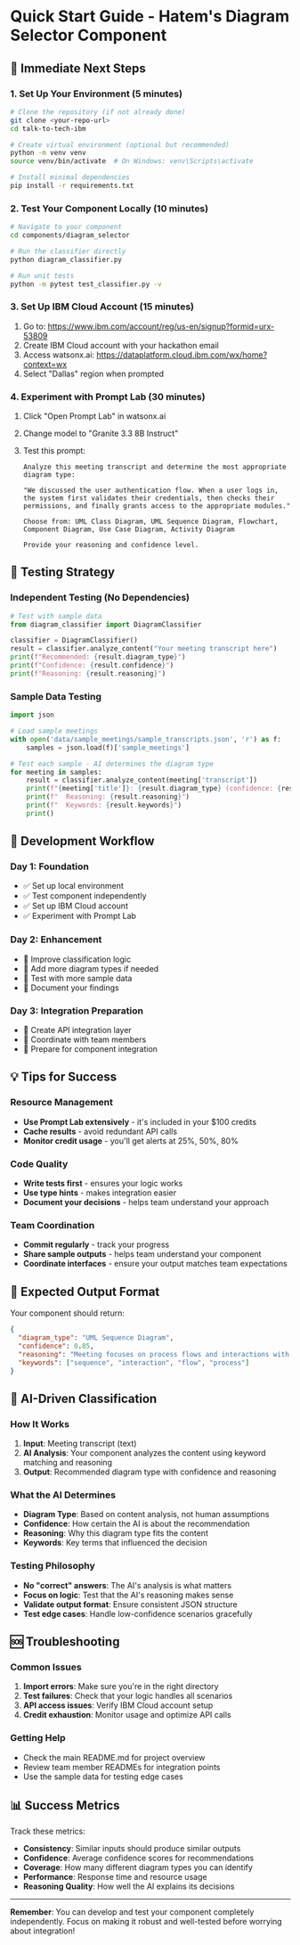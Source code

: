 # Quick Start Guide - Hatem's Diagram Selector Component

## 🚀 Immediate Next Steps

### 1. Set Up Your Environment (5 minutes)

```bash
# Clone the repository (if not already done)
git clone <your-repo-url>
cd talk-to-tech-ibm

# Create virtual environment (optional but recommended)
python -m venv venv
source venv/bin/activate  # On Windows: venv\Scripts\activate

# Install minimal dependencies
pip install -r requirements.txt
```

### 2. Test Your Component Locally (10 minutes)

```bash
# Navigate to your component
cd components/diagram_selector

# Run the classifier directly
python diagram_classifier.py

# Run unit tests
python -m pytest test_classifier.py -v
```

### 3. Set Up IBM Cloud Account (15 minutes)

1. Go to: https://www.ibm.com/account/reg/us-en/signup?formid=urx-53809
2. Create IBM Cloud account with your hackathon email
3. Access watsonx.ai: https://dataplatform.cloud.ibm.com/wx/home?context=wx
4. Select "Dallas" region when prompted

### 4. Experiment with Prompt Lab (30 minutes)

1. Click "Open Prompt Lab" in watsonx.ai
2. Change model to "Granite 3.3 8B Instruct"
3. Test this prompt:

   ```text
   Analyze this meeting transcript and determine the most appropriate diagram type:
   
   "We discussed the user authentication flow. When a user logs in, the system first validates their credentials, then checks their permissions, and finally grants access to the appropriate modules."
   
   Choose from: UML Class Diagram, UML Sequence Diagram, Flowchart, Component Diagram, Use Case Diagram, Activity Diagram
   
   Provide your reasoning and confidence level.
   ```

## 🧪 Testing Strategy

### Independent Testing (No Dependencies)

```python
# Test with sample data
from diagram_classifier import DiagramClassifier

classifier = DiagramClassifier()
result = classifier.analyze_content("Your meeting transcript here")
print(f"Recommended: {result.diagram_type}")
print(f"Confidence: {result.confidence}")
print(f"Reasoning: {result.reasoning}")
```

### Sample Data Testing

```python
import json

# Load sample meetings
with open('data/sample_meetings/sample_transcripts.json', 'r') as f:
    samples = json.load(f)['sample_meetings']

# Test each sample - AI determines the diagram type
for meeting in samples:
    result = classifier.analyze_content(meeting['transcript'])
    print(f"{meeting['title']}: {result.diagram_type} (confidence: {result.confidence:.2f})")
    print(f"  Reasoning: {result.reasoning}")
    print(f"  Keywords: {result.keywords}")
    print()
```

## 🔄 Development Workflow

### Day 1: Foundation
- ✅ Set up local environment
- ✅ Test component independently
- ✅ Set up IBM Cloud account
- ✅ Experiment with Prompt Lab

### Day 2: Enhancement
- 🔄 Improve classification logic
- 🔄 Add more diagram types if needed
- 🔄 Test with more sample data
- 🔄 Document your findings

### Day 3: Integration Preparation
- 🔄 Create API integration layer
- 🔄 Coordinate with team members
- 🔄 Prepare for component integration

## 💡 Tips for Success

### Resource Management
- **Use Prompt Lab extensively** - it's included in your $100 credits
- **Cache results** - avoid redundant API calls
- **Monitor credit usage** - you'll get alerts at 25%, 50%, 80%

### Code Quality
- **Write tests first** - ensures your logic works
- **Use type hints** - makes integration easier
- **Document your decisions** - helps team understand your approach

### Team Coordination
- **Commit regularly** - track your progress
- **Share sample outputs** - helps team understand your component
- **Coordinate interfaces** - ensure your output matches team expectations

## 🎯 Expected Output Format

Your component should return:
```json
{
  "diagram_type": "UML Sequence Diagram",
  "confidence": 0.85,
  "reasoning": "Meeting focuses on process flows and interactions with keywords: sequence, interaction, flow. UML Sequence Diagram shows message exchanges and timing.",
  "keywords": ["sequence", "interaction", "flow", "process"]
}
```

## 🧠 AI-Driven Classification

### How It Works
1. **Input**: Meeting transcript (text)
2. **AI Analysis**: Your component analyzes the content using keyword matching and reasoning
3. **Output**: Recommended diagram type with confidence and reasoning

### What the AI Determines
- **Diagram Type**: Based on content analysis, not human assumptions
- **Confidence**: How certain the AI is about the recommendation
- **Reasoning**: Why this diagram type fits the content
- **Keywords**: Key terms that influenced the decision

### Testing Philosophy
- **No "correct" answers**: The AI's analysis is what matters
- **Focus on logic**: Test that the AI's reasoning makes sense
- **Validate output format**: Ensure consistent JSON structure
- **Test edge cases**: Handle low-confidence scenarios gracefully

## 🆘 Troubleshooting

### Common Issues
1. **Import errors**: Make sure you're in the right directory
2. **Test failures**: Check that your logic handles all scenarios
3. **API access issues**: Verify IBM Cloud account setup
4. **Credit exhaustion**: Monitor usage and optimize API calls

### Getting Help
- Check the main README.md for project overview
- Review team member READMEs for integration points
- Use the sample data for testing edge cases

## 📊 Success Metrics

Track these metrics:
- **Consistency**: Similar inputs should produce similar outputs
- **Confidence**: Average confidence scores for recommendations
- **Coverage**: How many different diagram types you can identify
- **Performance**: Response time and resource usage
- **Reasoning Quality**: How well the AI explains its decisions

---

**Remember**: You can develop and test your component completely independently. Focus on making it robust and well-tested before worrying about integration!
